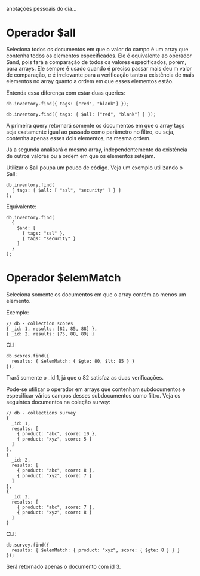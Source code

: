anotações pessoais do dia...

# Operador $all

Seleciona todos os documentos em que o valor do campo é um array que contenha todos os elementos especificados. Ele é equivalente ao operador $and, pois fará a comparação de todos os valores especificados, porém, para arrays.
Ele sempre é usado quando é preciso passar mais deu m valor de comparação, e é irrelevante para a verificação tanto a existência de mais elementos no array quanto a ordem em que esses elementos estão.

Entenda essa diferença com estar duas queries:
```
db.inventory.find({ tags: ["red", "blank"] });

db.inventory.find({ tags: { $all: ["red", "blank"] } });
```

A primeira query retornará somente os documentos em que o array tags seja exatamente igual ao passado como parâmetro no filtro, ou seja, contenha apenas esses dois elementos, na mesma ordem.

Já a segunda analisará o mesmo array, independentemente da existência de outros valores ou a ordem em que os elementos setejam.

Utilizar o $all poupa um pouco de código. Veja um exemplo utilizando o $all:

```
db.inventory.find(
  { tags: { $all: [ "ssl", "security" ] } }
);
```

Equivalente:

```
db.inventory.find(
  {
    $and: [
      { tags: "ssl" },
      { tags: "security" }
    ]
  }
);
```

# Operador $elemMatch

Seleciona somente os documentos em que o array contém ao menos um elemento.

Exemplo:
```
// db - collection scores
{ _id: 1, results: [82, 85, 88] },
{ _id: 2, results: [75, 88, 89] }
```

CLI
```
db.scores.find({
  results: { $elemMatch: { $gte: 80, $lt: 85 } }
});
```

Trará somente o _id 1, já que o 82 satisfaz as duas verificações.

Pode-se utilizar o operador em arrays que contenham subdocumentos e especificar vários campos desses subdocumentos como filtro. Veja os seguintes documentos na coleção survey:

```
// db - collections survey
{
  _id: 1,
  results: [
    { product: "abc", score: 10 },
    { product: "xyz", score: 5 }
  ]
},
{
  _id: 2,
  results: [
    { product: "abc", score: 8 },
    { product: "xyz", score: 7 }
  ]
},
{
  _id: 3,
  results: [
    { product: "abc", score: 7 },
    { product: "xyz", score: 8 }
  ]
}
```

CLI:
```
db.survey.find({
  results: { $elemMatch: { product: "xyz", score: { $gte: 8 } } }
});
```

Será retornado apenas o documento com id 3.
